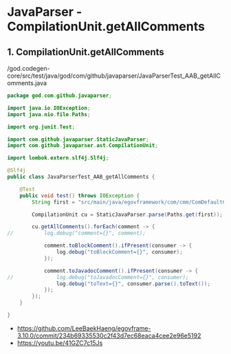 # JavaParser - CompilationUnit.getAllComments

## 1. CompilationUnit.getAllComments

/god.codegen-core/src/test/java/god/com/github/javaparser/JavaParserTest_AAB_getAllComments.java

```java
package god.com.github.javaparser;

import java.io.IOException;
import java.nio.file.Paths;

import org.junit.Test;

import com.github.javaparser.StaticJavaParser;
import com.github.javaparser.ast.CompilationUnit;

import lombok.extern.slf4j.Slf4j;

@Slf4j
public class JavaParserTest_AAB_getAllComments {

	@Test
	public void test() throws IOException {
		String first = "src/main/java/egovframework/com/cmm/ComDefaultCodeVO.java";

		CompilationUnit cu = StaticJavaParser.parse(Paths.get(first));

		cu.getAllComments().forEach(comment -> {
//			log.debug("comment={}", comment);

			comment.toBlockComment().ifPresent(consumer -> {
				log.debug("toBlockComment={}", consumer);
			});

			comment.toJavadocComment().ifPresent(consumer -> {
//				log.debug("toJavadocComment={}", consumer);
				log.debug("toText={}", consumer.parse().toText());
			});
		});
	}

}
```

- https://github.com/LeeBaekHaeng/egovframe-3.10.0/commit/234b69335530c2f43d7ec68eaca4cee2e96e5192
- https://youtu.be/41GZC7c15Js
